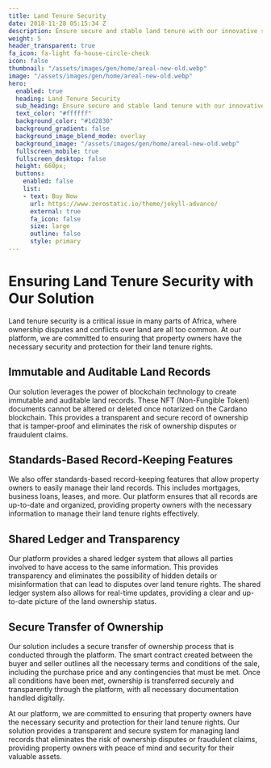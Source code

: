 ```yaml
---
title: Land Tenure Security
date: 2018-11-28 05:15:34 Z
description: Ensure secure and stable land tenure with our innovative system
weight: 5
header_transparent: true
fa_icon: fa-light fa-house-circle-check
icon: false
thumbnail: "/assets/images/gen/home/areal-new-old.webp"
image: "/assets/images/gen/home/areal-new-old.webp"
hero:
  enabled: true
  heading: Land Tenure Security
  sub_heading: Ensure secure and stable land tenure with our innovative system
  text_color: "#ffffff"
  background_color: "#1d2830"
  background_gradient: false
  background_image_blend_mode: overlay
  background_image: "/assets/images/gen/home/areal-new-old.webp"
  fullscreen_mobile: true
  fullscreen_desktop: false
  height: 660px;
  buttons:
    enabled: false
    list:
    - text: Buy Now
      url: https://www.zerostatic.io/theme/jekyll-advance/
      external: true
      fa_icon: false
      size: large
      outline: false
      style: primary
---
```


# Ensuring Land Tenure Security with Our Solution

Land tenure security is a critical issue in many parts of Africa, where ownership disputes and conflicts over land are all too common. At our platform, we are committed to ensuring that property owners have the necessary security and protection for their land tenure rights.

## Immutable and Auditable Land Records

Our solution leverages the power of blockchain technology to create immutable and auditable land records. These NFT (Non-Fungible Token) documents cannot be altered or deleted once notarized on the Cardano blockchain. This provides a transparent and secure record of ownership that is tamper-proof and eliminates the risk of ownership disputes or fraudulent claims.

## Standards-Based Record-Keeping Features

We also offer standards-based record-keeping features that allow property owners to easily manage their land records. This includes mortgages, business loans, leases, and more. Our platform ensures that all records are up-to-date and organized, providing property owners with the necessary information to manage their land tenure rights effectively.

## Shared Ledger and Transparency

Our platform provides a shared ledger system that allows all parties involved to have access to the same information. This provides transparency and eliminates the possibility of hidden details or misinformation that can lead to disputes over land tenure rights. The shared ledger system also allows for real-time updates, providing a clear and up-to-date picture of the land ownership status.

## Secure Transfer of Ownership

Our solution includes a secure transfer of ownership process that is conducted through the platform. The smart contract created between the buyer and seller outlines all the necessary terms and conditions of the sale, including the purchase price and any contingencies that must be met. Once all conditions have been met, ownership is transferred securely and transparently through the platform, with all necessary documentation handled digitally.

At our platform, we are committed to ensuring that property owners have the necessary security and protection for their land tenure rights. Our solution provides a transparent and secure system for managing land records that eliminates the risk of ownership disputes or fraudulent claims, providing property owners with peace of mind and security for their valuable assets.
